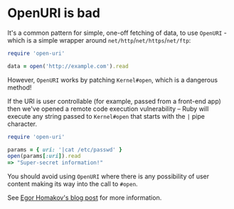 # OpenURI is bad

It's a common pattern for simple, one-off fetching of data, to use `OpenURI` -
which is a simple wrapper around `net/http`/`net/https`/`net/ftp`:

```ruby
require 'open-uri'

data = open('http://example.com').read
```

However, `OpenURI` works by patching `Kernel#open`, which is a dangerous method!

If the URI is user controllable (for example, passed from a front-end app) then
we've opened a remote code execution vulnerability – Ruby will execute any
string passed to `Kernel#open` that starts with the `|` pipe character.

```ruby
require 'open-uri'

params = { uri: '|cat /etc/passwd' }
open(params[:uri]).read
=> "Super-secret information!"
```

You should avoid using `OpenURI` where there is any possibility of user content
making its way into the call to `#open`.

See [Egor Homakov's blog post](http://sakurity.com/blog/2015/02/28/openuri.html) for more information. 
